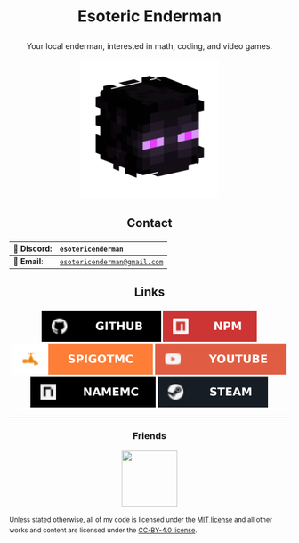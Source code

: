 # <p align="center"> Esoteric Enderman </p>

<p align="center"> Your local enderman, interested in math, coding, and video games. </p>

<p align="center"> <img alt="My profile picture." src="Assets/Profile Picture.png" width="250" height="250" > </p>

## <p align="center"> Contact </p>

<div align="center">

💬 <b>Discord</b>: | <code>esotericenderman</code>
:--- | :---
📧 <b>Email</b>: | <code>esotericenderman@gmail.com</code>

</div>

## <p align="center"> Links </p>

<p align="center">
    <a href="https://www.github.com/EsotericEnderman"><img src="Assets/Badges/GitHub.svg"></a>
    <a href="https://www.npmjs.com/~esotericenderman"><img src="Assets/Badges/npm.svg"></a>
    <a href="https://www.spigotmc.org/members/esotericenderman.2123396/"><img src="Assets/Badges/SpigotMC.svg"></a>
    <a href="https://www.youtube.com/@esotericenderman"><img src="Assets/Badges/YouTube.svg"></a>
    <a href="https://namemc.com/profile/EsotericEnderman.1"><img src="Assets/Badges/NameMC.svg"></a>
    <a href="https://steamcommunity.com/id/esotericenderman/"><img src="Assets/Badges/Steam.svg"></a>
</p>

---

### <p align="center"> Friends </p>

<p align = "center"> <a href="https://github.com/rolyPolyVole"> <img src="https://github.com/rolyPolyVole.png" width="100" height="100" > </a> </p>

<sup>Unless stated otherwise, all of my code is licensed under the <a href="Assets/Licenses/MIT License.md">MIT license</a> and all other works and content are licensed under the <a href="Assets/Licenses/CC-BY-4.0 License.md">CC-BY-4.0 license</a>.</sup>
